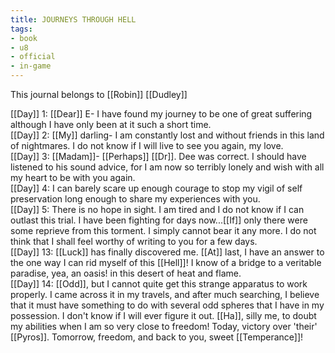 ```yaml
---
title: JOURNEYS THROUGH HELL
tags:
- book
- u8
- official
- in-game
---
```


This journal belongs to [[Robin]] [[Dudley]]  
  
[[Day]] 1: [[Dear]] E- I have found my journey to be one of great suffering although I have only been at it such a short time.  
[[Day]] 2: [[My]] darling- I am constantly lost and without friends in this land of nightmares. I do not know if I will live to see you again, my love.  
[[Day]] 3: [[Madam]]- [[Perhaps]] [[Dr]]. Dee was correct. I should have listened to his sound advice, for I am now so terribly lonely and wish with all my heart to be with you again.  
[[Day]] 4: I can barely scare up enough courage to stop my vigil of self preservation long enough to share my experiences with you.  
[[Day]] 5: There is no hope in sight. I am tired and I do not know if I can outlast this trial. I have been fighting for days now...[[If]] only there were some reprieve from this torment. I simply cannot bear it any more. I do not think that I shall feel worthy of writing to you for a few days.  
[[Day]] 13: [[Luck]] has finally discovered me. [[At]] last, I have an answer to the one way I can rid myself of this [[Hell]]! I know of a bridge to a veritable paradise, yea, an oasis! in this desert of heat and flame.  
[[Day]] 14: [[Odd]], but I cannot quite get this strange apparatus to work properly. I came across it in my travels, and after much searching, I believe that it must have something to do with several odd spheres that I have in my possession. I don't know if I will ever figure it out. [[Ha]], silly me, to doubt my abilities when I am so very close to freedom! Today, victory over 'their' [[Pyros]]. Tomorrow, freedom, and back to you, sweet [[Temperance]]!  